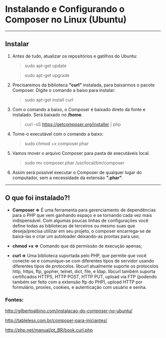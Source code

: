 Instalando e Configurando o Composer no Linux (Ubuntu)
===============================================

--------------------

## Instalar

1. Antes de tudo, atualizar os repositórios e gatilhos do Ubuntu:

	> sudo apt-get update
	
	> sudo apt-get upgrade

2. Precisaremos da biblioteca **"curl"** instalada, para baixarmos o pacote Composer. Digite o comando a baixo para instalar:

	> sudo apt-get install curl

3. Com o comando a baixo, o Composer é baixado direto da fonte e instalado. Será baixado no **/home**.

	> curl -sS https://getcomposer.org/installer | php

4. Torne-o executável com o comando a baixo:

	> sudo chmod +x composer.phar

5. Vamos mover o arquivo Composer para pasta de executáveis local.

	> sudo mv composer.phar /usr/local/bin/composer


6. Assim será possível executar o Composer de qualquer lugar do computador, sem a necessidade da extensão **".phar"**.

--------------------

## O que foi instalado?!

 - **Composer =>** É uma ferramenta para gerenciamento de dependências para o PHP que vem ganhando espaço e se tornando cada vez mais indispensável. Com algumas poucas linhas de configurações você define todas as bibliotecas de terceiros ou mesmo suas que deseja/precisa utilizar em seu projeto, o composer encarrega-se de baixá-las e criar um autoloader deixando-as prontas para uso;
 
 - **chmod +x =>** Comando que dá permissão de execução apenas;
 
 - **curl =>** Uma biblioteca suportada pelo PHP, que permite que você conecte-se e comunique-se com diferentes tipos de servidor usando diferentes tipos de protocolos. libcurl atualmente suporte os protocolos http, https, ftp, gopher, telnet, dict, file, e ldap. libcurl também suporta certificados HTTPS, HTTP POST, HTTP PUT, upload via FTP (podendo também ser feito com a extensão ftp do PHP), upload HTTP por formulário, proxies, cookies, e autenticação com usuário e senha.

### Fontes:

http://gilbertoalbino.com/instalacao-do-composer-no-ubuntu/

http://tableless.com.br/composer-para-iniciantes/

http://php.net/manual/pt_BR/book.curl.php
